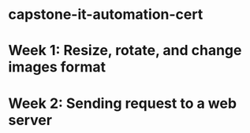 # capstone-it-automation-cert
# Week 1: Resize, rotate, and change images format
# Week 2: Sending request to a web server
